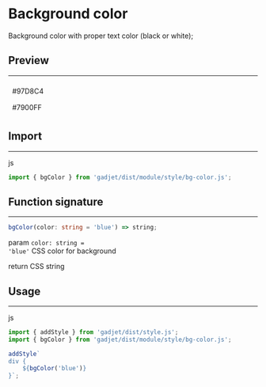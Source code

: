 # Background color

Background color with proper text color (black or white);

## Preview
---
<div class="preview">
    <div class="bg-theme-blueGreen" style="padding: 0.5rem;">#97D8C4</div>
    <div class="bg-theme-violet" style="padding: 0.5rem;">#7900FF</div>
</div>

## Import
---
<el-code-title>js</el-code-title>
```js
import { bgColor } from 'gadjet/dist/module/style/bg-color.js';
```

## Function signature
---
```ts
bgColor(color: string = 'blue') => string;
```

<el-code-title>param <code>color: string = 'blue'</code></el-code-title>
<el-function-detail>
CSS color for background
</el-function-detail>

<el-code-title>return</el-code-title>
<el-function-detail>
CSS string
</el-function-detail>

## Usage
---

<el-code-title>js</el-code-title>
```js
import { addStyle } from 'gadjet/dist/style.js';
import { bgColor } from 'gadjet/dist/module/style/bg-color.js';

addStyle`
div {
    ${bgColor('blue')}
}`;
```